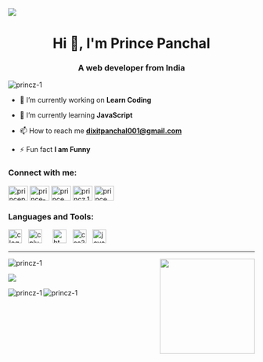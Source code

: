 <img src="https://media.licdn.com/dms/image/C5612AQErLJQyuT4h2Q/article-inline_image-shrink_1500_2232/0/1624597705774?e=1703721600&v=beta&t=nm2DTQGZ43yLYuYF8cIe9lI-7g6kwhHch86xWZ2zfc0">
<h1 align="center">Hi 👋, I'm Prince Panchal</h1>
<h3 align="center">A web developer from India</h3>

<p align="left"> <img src="https://komarev.com/ghpvc/?username=princz-1&label=Profile%20views&color=0e75b6&style=flat" alt="princz-1" /> </p>

- 🔭 I’m currently working on **Learn Coding**

- 🌱 I’m currently learning **JavaScript**

- 📫 How to reach me **dixitpanchal001@gmail.com**

- ⚡ Fun fact **I am Funny**

<h3 align="left">Connect with me:</h3>
<p align="left">
<a href="https://twitter.com/princepanc19392" target="blank"><img align="center" src="https://raw.githubusercontent.com/rahuldkjain/github-profile-readme-generator/master/src/images/icons/Social/twitter.svg" alt="princepanc19392" height="30" width="40" /></a>
<a href="https://linkedin.com/in/prince-panchal-141a89281" target="blank"><img align="center" src="https://raw.githubusercontent.com/rahuldkjain/github-profile-readme-generator/master/src/images/icons/Social/linked-in-alt.svg" alt="prince-panchal-141a89281" height="30" width="40" /></a>
<a href="https://fb.com/prince panchal" target="blank"><img align="center" src="https://raw.githubusercontent.com/rahuldkjain/github-profile-readme-generator/master/src/images/icons/Social/facebook.svg" alt="prince panchal" height="30" width="40" /></a>
<a href="https://instagram.com/princz.1" target="blank"><img align="center" src="https://raw.githubusercontent.com/rahuldkjain/github-profile-readme-generator/master/src/images/icons/Social/instagram.svg" alt="princz.1" height="30" width="40" /></a>
<a href="https://www.youtube.com/c/prince panchal" target="blank"><img align="center" src="https://raw.githubusercontent.com/rahuldkjain/github-profile-readme-generator/master/src/images/icons/Social/youtube.svg" alt="prince panchal" height="30" width="40" /></a>
</p>

<h3 align="left">Languages and Tools:</h3>
<div align="left">
  <img src="https://cdn.jsdelivr.net/gh/devicons/devicon/icons/c/c-original.svg" height="28" alt="c logo"  />
  <img width="5" />
  <img src="https://cdn.jsdelivr.net/gh/devicons/devicon/icons/cplusplus/cplusplus-original.svg" height="28" alt="cplusplus logo"  />
  <img width="5" />
<!--   <img src="https://cdn.jsdelivr.net/gh/devicons/devicon/icons/csharp/csharp-original.svg" height="28" alt="csharp logo"  /> -->
  <img width="5" />
  <img src="https://cdn.jsdelivr.net/gh/devicons/devicon/icons/html5/html5-original.svg" height="28" alt="html5 logo"  />
  <img width="5" />
  <img src="https://cdn.jsdelivr.net/gh/devicons/devicon/icons/css3/css3-original.svg" height="28" alt="css3 logo"  />
  <img width="5" />
  <img src="https://cdn.jsdelivr.net/gh/devicons/devicon/icons/javascript/javascript-original.svg" height="28" alt="javascript logo"  />
  <img width="5" />
<!--   <img src="https://cdn.jsdelivr.net/gh/devicons/devicon/icons/python/python-original.svg" height="28" alt="python logo"  /> -->
  <img width="5" />
<!--   <img src="https://cdn.jsdelivr.net/gh/devicons/devicon/icons/firefox/firefox-original.svg" height="28" alt="firefox logo"  /> -->
  <img width="5" />
<!--   <img src="https://cdn.jsdelivr.net/gh/devicons/devicon/icons/apple/apple-original.svg" height="28" alt="apple logo"  /> -->
</div>

<hr>
<img align="right" height="194" src="https://cdn.dribbble.com/users/1162077/screenshots/3848914/programmer.gif"  />



<p><img align="center" src="https://github-readme-streak-stats.herokuapp.com/?user=princz-1&" alt="princz-1" /></p>

<img src="https://mir-s3-cdn-cf.behance.net/project_modules/1400_opt_1/9fc8bc73199593.5c015119e6395.gif">



<p><img align="left" src="https://github-readme-stats.vercel.app/api/top-langs?username=princz-1&show_icons=true&locale=en&layout=compact" alt="princz-1" /></p>

<p>&nbsp;<img align="left" src="https://github-readme-stats.vercel.app/api?username=princz-1&show_icons=true&locale=en" alt="princz-1" /></p>
